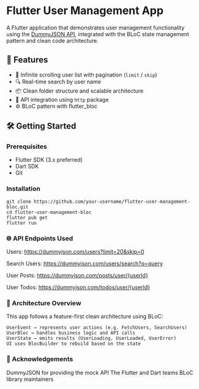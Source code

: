# Flutter User Management App

A Flutter application that demonstrates user management functionality using the [DummyJSON API](https://dummyjson.com), integrated with the BLoC state management pattern and clean code architecture.

## 🚀 Features

- 🔁 Infinite scrolling user list with pagination (`limit` / `skip`)
- 🔍 Real-time search by user name
- 📦 Clean folder structure and scalable architecture
- 🔄 API integration using `http` package
- ⚙️ BLoC pattern with flutter_bloc

## 🛠️ Getting Started

### Prerequisites

- Flutter SDK (3.x preferred)
- Dart SDK
- Git

### Installation
```
git clone https://github.com/your-username/flutter-user-management-bloc.git
cd flutter-user-management-bloc
flutter pub get
flutter run
```

### 🌐 API Endpoints Used

Users: https://dummyjson.com/users?limit=20&skip=0

Search Users: https://dummyjson.com/users/search?q=query

User Posts: https://dummyjson.com/posts/user/{userId}

User Todos: https://dummyjson.com/todos/user/{userId}

### 🧠 Architecture Overview

This app follows a feature-first clean architecture using BLoC:

    UserEvent → represents user actions (e.g. FetchUsers, SearchUsers)
    UserBloc → handles business logic and API calls
    UserState → emits results (UserLoading, UserLoaded, UserError)
    UI uses BlocBuilder to rebuild based on the state

### 🙌 Acknowledgements

DummyJSON for providing the mock API
The Flutter and Dart teams
BLoC library maintainers
